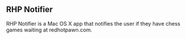 RHP Notifier
------------

RHP Notifier is a Mac OS X app that notifies the user if they have chess games waiting at redhotpawn.com.